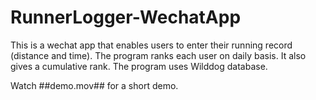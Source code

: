 # RunnerLogger-WechatApp

This is a wechat app that enables users to enter their running record (distance and time). The program ranks each user on daily basis. It also gives a cumulative rank. The program uses Wilddog database.

Watch ##demo.mov## for a short demo.
